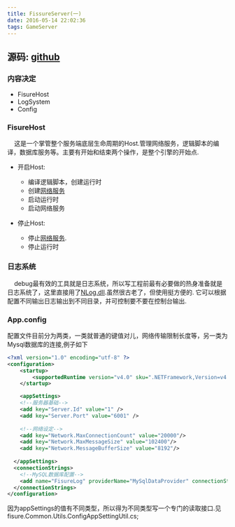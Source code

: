 ```yaml
---
title: FissureServer(一)
date: 2016-05-14 22:02:36
tags: GameServer
---
```


## 源码: [github](https://github.com/tsfissure/FissureServer)

### 内容决定
- FisureHost
- LogSystem
- Config

<!-- more -->
### FisureHost

&nbsp;&nbsp;&nbsp;&nbsp;这是一个掌管整个服务端底层生命周期的Host.管理网络服务，逻辑脚本的编译，数据库服务等。主要有开始和结束两个操作，是整个引擎的开始点.

- 开启Host:
  - 编译逻辑脚本，创建运行时
  - 创建[网络服务](#)
  - 启动运行时
  - 启动网络服务

- 停止Host:
  - 停止[网络服务](#).
  - 停止运行时

### 日志系统
&nbsp;&nbsp;&nbsp;&nbsp;debug最有效的工具就是日志系统，所以写工程前最有必要做的热身准备就是日志系统了，这里直接用了[NLog.dll](http://nlog-project.org/).虽然很古老了，但使用挺方便的.
它可以根据配置不同输出日志输出到不同目录，并可控制要不要在控制台输出.

### App.config
配置文件目前分为两类，一类就普通的键值对儿，网络传输限制长度等，另一类为Mysql数据库的连接,例子如下

```xml
<?xml version="1.0" encoding="utf-8" ?>
<configuration>
	<startup>
		<supportedRuntime version="v4.0" sku=".NETFramework,Version=v4.5" />
	</startup>

	<appSettings>
    <!--服务器基础-->
    <add key="Server.Id" value="1" />
    <add key="Server.Port" value="6001" />
    
    <!--网络设定-->
    <add key="Network.MaxConnectionCount" value="20000"/>
    <add key="Network.MaxMessageSize" value="102400"/>
    <add key="Network.MessageBufferSize" value="8192"/>
    
  </appSettings>
  <connectionStrings>
    <!--MySQL数据库配置-->
    <add name="FisureLog" providerName="MySqlDataProvider" connectionString="Data Source=localhost;Port=3306;Database=fisureLogs;Uid=game_user;Pwd=123;" />
  </connectionStrings>
</configuration>
```
因为appSettings的值有不同类型，所以得为不同类型写一个专门的读取接口.见fisure.Common.Utils.ConfigAppSettingUtil.cs;

